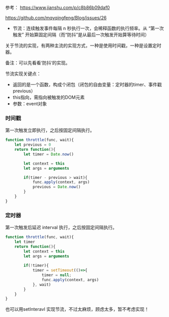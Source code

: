 参考：
https://www.jianshu.com/p/c8b86b09daf0

https://github.com/mqyqingfeng/Blog/issues/26


* 节流：连续触发事件每隔 n 秒执行一次，会稀释函数的执行频率。从 “第一次触发” 开始算固定间隔（而“防抖”是从最后一次触发开始算等待时间）

关于节流的实现，有两种主流的实现方式，一种是使用时间戳，一种是设置定时器。

备注：可以先看看‘防抖‘的实现。

节流实现关键点：
* 返回的是一个函数，构成个闭包（闭包的自由变量：定时器的timer、事件戳previous）
* this指向，需指向被触发的DOM元素
* 参数：event对象

### 时间戳
第一次触发立即执行，之后按固定间隔执行。

```javascript
function throttle(func, wait){
    let previous = 0
    return function(){
        let timer = Date.now()

        let context = this 
        let args = arguments

        if(timer - previous > wait){
            func.apply(context, args)
            previous = Date.now()
        }
    }
}
```
### 定时器
第一次触发后延迟 interval 执行，之后按固定间隔执行。

```javascript
function throttle(func, wait){
    let timer
    return function(){
        let context = this 
        let args = arguments 
        
        if(!timer){
            timer = setTimeout(()=>{
                timer = null;
                func.apply(context, args)
            }, wait)
        } 
    }
}
```

也可以用setInteravl 实现节流，不过太麻烦，顾虑太多，暂不考虑实现！